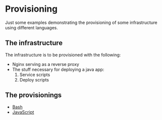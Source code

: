 Provisioning
============

Just some examples demonstrating the provisioning of some infrastructure using different languages.

The infrastructure
------------------

The infrastructure is to be provisioned with the following:
* Nginx serving as a reverse proxy
* The stuff necessary for deploying a java app:
  1. Service scripts
  2. Deploy scripts

The provisionings
-----------------

* [Bash](https://github.com/sveinung/provisioning/tree/master/bash/infrastructure)
* [JavaScript](https://github.com/sveinung/provisioning/tree/master/javascript/infrastructure)
